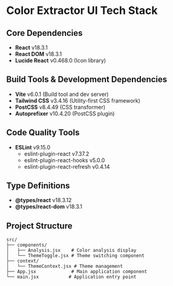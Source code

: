 # Color Extractor UI Tech Stack

## Core Dependencies

- **React** v18.3.1
- **React DOM** v18.3.1
- **Lucide React** v0.468.0 (Icon library)

## Build Tools & Development Dependencies

- **Vite** v6.0.1 (Build tool and dev server)
- **Tailwind CSS** v3.4.16 (Utility-first CSS framework)
- **PostCSS** v8.4.49 (CSS transformer)
- **Autoprefixer** v10.4.20 (PostCSS plugin)

## Code Quality Tools

- **ESLint** v9.15.0
  - eslint-plugin-react v7.37.2
  - eslint-plugin-react-hooks v5.0.0
  - eslint-plugin-react-refresh v0.4.14

## Type Definitions

- **@types/react** v18.3.12
- **@types/react-dom** v18.3.1

## Project Structure
```
src/
├── components/
│   ├── Analysis.jsx    # Color analysis display
│   └── ThemeToggle.jsx # Theme switching component
├── context/
│   └── ThemeContext.jsx # Theme management
├── App.jsx             # Main application component
└── main.jsx           # Application entry point
```
